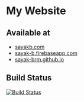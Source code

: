 # My Website

## Available at

- [sayakb.com](https://sayakb.com/)
- [sayak-b.firebaseapp.com](https://sayak-b.firebaseapp.com/)
- [sayak-brm.github.io](https://sayak-brm.github.io/)

## Build Status

[![Build Status](https://travis-ci.org/sayak-brm/sayak-brm.github.io.svg?branch=hugo)](https://travis-ci.org/sayak-brm/sayak-brm.github.io)